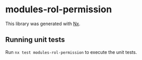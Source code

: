# modules-rol-permission

This library was generated with [Nx](https://nx.dev).

## Running unit tests

Run `nx test modules-rol-permission` to execute the unit tests.
